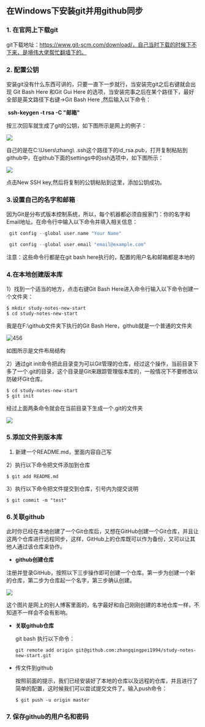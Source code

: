 ## 在Windows下安装git并用github同步

### 1. 在官网上下载git 

 git下载地址：https://www.git-scm.com/download/，自己当时下载的时候下不下来，是境伟大佬帮忙翻墙下的。

### 2. 配置公钥

安装git没有什么东西可讲的，只要一直下一步就行，当安装完git之后右键就会出现 Git Bash Here 和Git Gui Here 的选项，当安装完事之后在某个路径下，最好全部是英文路径下右键->Git Bash Here ,然后输入以下命令：

​     **ssh-keygen -t rsa -C "邮箱"** 

按三次回车就生成了git的公钥，如下图所示是网上的例子：

![](F:\picture_tmp\20171117205558415.png)

自己的是在C:\Users\zhang\ .ssh这个路径下的id_rsa.pub，打开复制粘贴到github中，在github下面的settings中的ssh选项中，如下图所示：

![](F:\picture_tmp\123.png)

点击New SSH key,然后将复制的公钥粘贴到这里，添加公钥成功。

### 3.设置自己的名字和邮箱

因为Git是分布式版本控制系统，所以，每个机器都必须自报家门：你的名字和Email地址。在命令行中输入以下命令并填入相关信息：

```c++
 git config --global user.name "Your Name"

 git config --global user.email "email@example.com"
```

注意：这些命令行都是在git  bash  here执行的，配置的用户名和邮箱都是本地的

### 4.在本地创建版本库

1）找到一个适当的地方，点击右键Git Bash Here进入命令行输入以下命令创建一个文件夹：

```
$ mkdir study-notes-new-start
$ cd study-notes-new-start
```

我是在F:\github文件夹下执行的Git Bash Here，github就是一个普通的文件夹



![456](F:\picture_tmp\456.png)

如图所示是文件布局结构

2）通过git init命令把此目录变为可以Git管理的仓库，经过这个操作，当前目录下多了一个.git的目录，这个目录是Git来跟踪管理版本库的，一般情况下不要修改以防破坏Git仓库。

```
$ cd study-notes-new-start
$ git init
```

经过上面两条命令就会在当前目录下生成一个.git的文件夹

![](F:\picture_tmp\111.png)

### 5.添加文件到版本库

1)  新建一个README.md，里面内容自己写

2）执行以下命令把文件添加到仓库

````
$ git add README.md
````

3）执行以下命令把文件提交到仓库，引号内为提交说明

```
$ git commit -m "test"
```

### 6.关联github

此时你已经在本地创建了一个Git仓库后，又想在GitHub创建一个Git仓库，并且让这两个仓库进行远程同步，这样，GitHub上的仓库既可以作为备份，又可以让其他人通过该仓库来协作。

- **github创建仓库**

注册并登录GitHub，按照以下三步操作即可创建一个仓库。第一步为创建一个新的仓库，第二步为仓库起一个名字，第三步确认创建。

![](F:\picture_tmp\20171117201711331.png)

这个图片是网上的别人博客里面的，名字最好和自己刚刚创建的本地仓库一样，不知道不一样会不会有影响。

- **关联github仓库**

  git bash 执行以下命令：

  ```
  git remote add origin git@github.com:zhangqingpei1994/study-notes-new-start.git
  ```

- 传文件到github

  按照前面的提示，我们已经安装好了本地的仓库以及远程的仓库，并且进行了简单的配置，这时候我们可以尝试提交文件了。输入push命令：

  ```
  $ git push -u origin master
  ```

### 7. 保存github的用户名和密码




